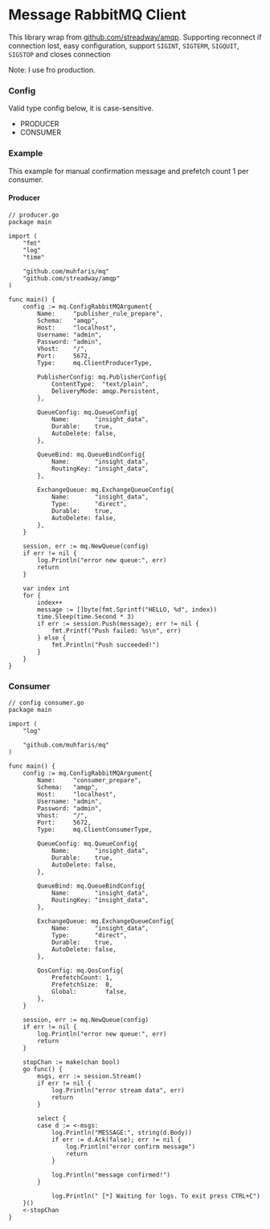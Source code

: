 # Message RabbitMQ Client
This library wrap from [github.com/streadway/amqp](streadway/amqp). Supporting reconnect if connection lost, easy configuration,
support `SIGINT`, `SIGTERM`, `SIGQUIT`, `SIGSTOP` and closes connection

Note: I use fro production.

### Config
Valid type config below, it is case-sensitive.
- PRODUCER
- CONSUMER

### Example
This example for manual confirmation message and prefetch count 1 per consumer.

#### Producer
```
// producer.go
package main

import (
	"fmt"
	"log"
	"time"

	"github.com/muhfaris/mq"
	"github.com/streadway/amqp"
)

func main() {
	config := mq.ConfigRabbitMQArgument{
		Name:     "publisher_rule_prepare",
		Schema:   "amqp",
		Host:     "localhost",
		Username: "admin",
		Password: "admin",
		Vhost:    "/",
		Port:     5672,
		Type:     mq.ClientProducerType,

		PublisherConfig: mq.PublisherConfig{
			ContentType:  "text/plain",
			DeliveryMode: amqp.Persistent,
		},

		QueueConfig: mq.QueueConfig{
			Name:       "insight_data",
			Durable:    true,
			AutoDelete: false,
		},

		QueueBind: mq.QueueBindConfig{
			Name:       "insight_data",
			RoutingKey: "insight_data",
		},

		ExchangeQueue: mq.ExchangeQueueConfig{
			Name:       "insight_data",
			Type:       "direct",
			Durable:    true,
			AutoDelete: false,
		},
	}

	session, err := mq.NewQueue(config)
	if err != nil {
		log.Println("error new queue:", err)
		return
	}

	var index int
	for {
		index++
		message := []byte(fmt.Sprintf("HELLO, %d", index))
		time.Sleep(time.Second * 3)
		if err := session.Push(message); err != nil {
			fmt.Printf("Push failed: %s\n", err)
		} else {
			fmt.Println("Push succeeded!")
		}
	}
}
```

### Consumer
```
// config consumer.go
package main

import (
	"log"

	"github.com/muhfaris/mq"
)

func main() {
	config := mq.ConfigRabbitMQArgument{
		Name:     "consumer_prepare",
		Schema:   "amqp",
		Host:     "localhost",
		Username: "admin",
		Password: "admin",
		Vhost:    "/",
		Port:     5672,
		Type:     mq.ClientConsumerType,

		QueueConfig: mq.QueueConfig{
			Name:       "insight_data",
			Durable:    true,
			AutoDelete: false,
		},

		QueueBind: mq.QueueBindConfig{
			Name:       "insight_data",
			RoutingKey: "insight_data",
		},

		ExchangeQueue: mq.ExchangeQueueConfig{
			Name:       "insight_data",
			Type:       "direct",
			Durable:    true,
			AutoDelete: false,
		},

		QosConfig: mq.QosConfig{
			PrefetchCount: 1,
			PrefetchSize:  0,
			Global:        false,
		},
	}

	session, err := mq.NewQueue(config)
	if err != nil {
		log.Println("error new queue:", err)
		return
	}

	stopChan := make(chan bool)
	go func() {
		msgs, err := session.Stream()
		if err != nil {
			log.Println("error stream data", err)
			return
		}

        select {
        case d := <-msgs:
            log.Println("MESSAGE:", string(d.Body))
            if err := d.Ack(false); err != nil {
                log.Println("error confirm message")
                return
            }

            log.Println("message confirmed!")
        }

			log.Println(" [*] Waiting for logs. To exit press CTRL+C")
	}()
	<-stopChan
}
```
